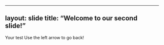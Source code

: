 ------
layout: slide
title: “Welcome to our second slide!”
---
Your test
Use the left arrow to go back!
